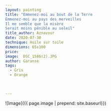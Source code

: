```yaml
---
layout: painting
title: "Emmenez-moi au bout de la Terre
Emmenez-moi au pays des merveilles
Il me semble que la misère
Serait moins pénible au soleil"        
title_author: Aznavour  
date: 2020-07-30
technique: Huile sur toile
dimensions: 65x100
price: 
image:  DSC_1586(2).JPG
author: Garanse
tags:
  - Gris
  - Orange
  
  
  
---
```

![Image]({{ page.image | prepend: site.baseurl}})

